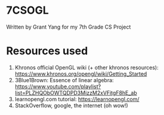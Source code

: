# 7CSOGL
Written by Grant Yang for my 7th Grade CS Project

# Resources used
1. Khronos official OpenGL wiki (+ other khronos resources): https://www.khronos.org/opengl/wiki/Getting_Started
2. 3Blue1Brown: Essence of linear algebra: https://www.youtube.com/playlist?list=PLZHQObOWTQDPD3MizzM2xVFitgF8hE_ab
3. learnopengl.com tutorial: https://learnopengl.com/
4. StackOverflow, google, the internet (oh wow!)
